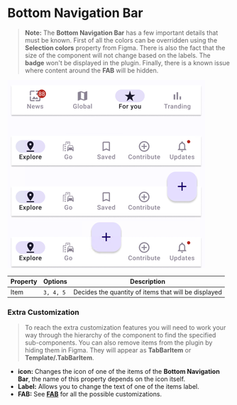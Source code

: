 # Bottom Navigation Bar

> **Note:** The **Bottom Navigation Bar** has a few important details that must be known. First of all the colors can be overridden using the **Selection colors** property from Figma. There is also the fact that the size of the component will not change based on the labels. The **badge** won't be displayed in the plugin. Finally, there is a known issue  where content around the **FAB** will be hidden.



![bottomnavigationbar](.\images\bottomnavigationbar.png)

| Property | Options   | Description                                          |
| -------- | --------- | ---------------------------------------------------- |
| Item     | `3, 4, 5` | Decides the quantity of items that will be displayed |

### Extra Customization

> To reach the extra customization features you will need to work your way through the hierarchy of the component to find the specified sub-components.  You can also remove items from the plugin by hiding them in Figma. They will appear as **TabBarItem** or **Template/.TabBarItem**. 

- **icon:** Changes the icon of one of the items of the **Bottom Navigation Bar**, the name of this property depends on the icon itself.
- **Label:** Allows you to change the text of one of the items label.
- **FAB:** See **[FAB](./fab.md)** for all the possible customizations.
